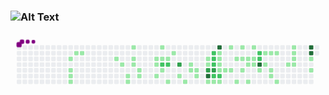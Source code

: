 ### ![Alt Text](https://c.tenor.com/wIa91mot0tAAAAAd/pixel-city-chill.gif)

<!--
**Giullianayamaguchi/giullianayamaguchi** is a ✨ _special_ ✨ repository because its `README.md` (this file) appears on your GitHub profile.

Here are some ideas to get you started:

- 🔭 I’m currently working on ...
- 🌱 I’m currently learning ...
- 👯 I’m looking to collaborate on ...
- 🤔 I’m looking for help with ...
- 💬 Ask me about ...
- 📫 How to reach me: ...
- 😄 Pronouns: ...
- ⚡ Fun fact: ...
-->

<svg viewBox="-16 -32 880 192" width="880" height="192" xmlns="http://www.w3.org/2000/svg"><style>@keyframes c0{4.74%{fill:var(--c1)}4.76%,to{fill:var(--ce)}}@keyframes c1{5.33%{fill:var(--c1)}5.35%,to{fill:var(--ce)}}@keyframes c2{5.63%{fill:var(--c1)}5.65%,to{fill:var(--ce)}}@keyframes c3{5.92%{fill:var(--c1)}5.94%,to{fill:var(--ce)}}@keyframes c4{3.55%{fill:var(--c1)}3.57%,to{fill:var(--ce)}}@keyframes c5{3.85%{fill:var(--c1)}3.87%,to{fill:var(--ce)}}@keyframes c6{48.06%{fill:var(--c1)}48.08%,to{fill:var(--ce)}}@keyframes c7{48.65%{fill:var(--c1)}48.67%,to{fill:var(--ce)}}@keyframes c8{9.19%{fill:var(--c1)}9.21%,to{fill:var(--ce)}}@keyframes c9{8.89%{fill:var(--c1)}8.91%,to{fill:var(--ce)}}@keyframes ca{11.56%{fill:var(--c1)}11.58%,to{fill:var(--ce)}}@keyframes cb{10.97%{fill:var(--c1)}10.99%,to{fill:var(--ce)}}@keyframes cc{10.67%{fill:var(--c1)}10.69%,to{fill:var(--ce)}}@keyframes cd{10.08%{fill:var(--c1)}10.1%,to{fill:var(--ce)}}@keyframes ce{9.78%{fill:var(--c1)}9.8%,to{fill:var(--ce)}}@keyframes cf{15.72%{fill:var(--c1)}15.74%,to{fill:var(--ce)}}@keyframes cg{16.01%{fill:var(--c1)}16.03%,to{fill:var(--ce)}}@keyframes ch{17.2%{fill:var(--c1)}17.22%,to{fill:var(--ce)}}@keyframes ci{13.05%{fill:var(--c1)}13.07%,to{fill:var(--ce)}}@keyframes cj{13.64%{fill:var(--c1)}13.66%,to{fill:var(--ce)}}@keyframes ck{71.5%{fill:var(--c2)}71.52%,to{fill:var(--ce)}}@keyframes cl{16.61%{fill:var(--c1)}16.63%,to{fill:var(--ce)}}@keyframes cm{13.94%{fill:var(--c1)}13.96%,to{fill:var(--ce)}}@keyframes cn{71.21%{fill:var(--c2)}71.23%,to{fill:var(--ce)}}@keyframes co{18.09%{fill:var(--c1)}18.11%,to{fill:var(--ce)}}@keyframes cp{14.53%{fill:var(--c1)}14.55%,to{fill:var(--ce)}}@keyframes cq{72.99%{fill:var(--c3)}73.01%,to{fill:var(--ce)}}@keyframes cr{19.57%{fill:var(--c1)}19.59%,to{fill:var(--ce)}}@keyframes cs{18.98%{fill:var(--c1)}19%,to{fill:var(--ce)}}@keyframes ct{43.91%{fill:var(--c1)}43.93%,to{fill:var(--ce)}}@keyframes cu{20.46%{fill:var(--c1)}20.48%,to{fill:var(--ce)}}@keyframes cv{20.76%{fill:var(--c1)}20.78%,to{fill:var(--ce)}}@keyframes cw{21.06%{fill:var(--c1)}21.08%,to{fill:var(--ce)}}@keyframes cx{42.72%{fill:var(--c1)}42.74%,to{fill:var(--ce)}}@keyframes cy{43.02%{fill:var(--c1)}43.04%,to{fill:var(--ce)}}@keyframes cz{74.77%{fill:var(--c3)}74.79%,to{fill:var(--ce)}}@keyframes c10{75.66%{fill:var(--c4)}75.68%,to{fill:var(--ce)}}@keyframes c11{21.95%{fill:var(--c1)}21.97%,to{fill:var(--ce)}}@keyframes c12{65.87%{fill:var(--c2)}65.89%,to{fill:var(--ce)}}@keyframes c13{66.16%{fill:var(--c2)}66.18%,to{fill:var(--ce)}}@keyframes c14{66.46%{fill:var(--c2)}66.48%,to{fill:var(--ce)}}@keyframes c15{75.06%{fill:var(--c3)}75.08%,to{fill:var(--ce)}}@keyframes c16{67.65%{fill:var(--c2)}67.67%,to{fill:var(--ce)}}@keyframes c17{22.25%{fill:var(--c1)}22.27%,to{fill:var(--ce)}}@keyframes c18{77.73%{fill:var(--c4)}77.75%,to{fill:var(--ce)}}@keyframes c19{39.46%{fill:var(--c1)}39.48%,to{fill:var(--ce)}}@keyframes c1a{39.16%{fill:var(--c1)}39.18%,to{fill:var(--ce)}}@keyframes c1b{38.86%{fill:var(--c1)}38.88%,to{fill:var(--ce)}}@keyframes c1c{38.57%{fill:var(--c1)}38.59%,to{fill:var(--ce)}}@keyframes c1d{67.35%{fill:var(--c2)}67.37%,to{fill:var(--ce)}}@keyframes c1e{22.54%{fill:var(--c1)}22.56%,to{fill:var(--ce)}}@keyframes c1f{38.27%{fill:var(--c1)}38.29%,to{fill:var(--ce)}}@keyframes c1g{40.35%{fill:var(--c1)}40.37%,to{fill:var(--ce)}}@keyframes c1h{37.97%{fill:var(--c1)}37.99%,to{fill:var(--ce)}}@keyframes c1i{26.4%{fill:var(--c1)}26.42%,to{fill:var(--ce)}}@keyframes c1j{23.43%{fill:var(--c1)}23.45%,to{fill:var(--ce)}}@keyframes c1k{27.29%{fill:var(--c1)}27.31%,to{fill:var(--ce)}}@keyframes c1l{26.1%{fill:var(--c1)}26.12%,to{fill:var(--ce)}}@keyframes c1m{37.38%{fill:var(--c1)}37.4%,to{fill:var(--ce)}}@keyframes c1n{25.81%{fill:var(--c1)}25.83%,to{fill:var(--ce)}}@keyframes c1o{24.92%{fill:var(--c1)}24.94%,to{fill:var(--ce)}}@keyframes c1p{24.03%{fill:var(--c1)}24.05%,to{fill:var(--ce)}}@keyframes c1q{27.88%{fill:var(--c1)}27.9%,to{fill:var(--ce)}}@keyframes c1r{25.51%{fill:var(--c1)}25.53%,to{fill:var(--ce)}}@keyframes c1s{25.21%{fill:var(--c1)}25.23%,to{fill:var(--ce)}}@keyframes c1t{63.49%{fill:var(--c2)}63.51%,to{fill:var(--ce)}}@keyframes c1u{63.19%{fill:var(--c2)}63.21%,to{fill:var(--ce)}}@keyframes c1v{80.7%{fill:var(--c4)}80.72%,to{fill:var(--ce)}}@keyframes c1w{36.49%{fill:var(--c1)}36.51%,to{fill:var(--ce)}}@keyframes c1x{28.77%{fill:var(--c1)}28.79%,to{fill:var(--ce)}}@keyframes c1y{33.52%{fill:var(--c1)}33.54%,to{fill:var(--ce)}}@keyframes c1z{29.07%{fill:var(--c1)}29.09%,to{fill:var(--ce)}}@keyframes c20{34.11%{fill:var(--c1)}34.13%,to{fill:var(--ce)}}@keyframes c21{34.41%{fill:var(--c1)}34.43%,to{fill:var(--ce)}}@keyframes c22{29.37%{fill:var(--c1)}29.39%,to{fill:var(--ce)}}@keyframes c23{35%{fill:var(--c1)}35.02%,to{fill:var(--ce)}}@keyframes c24{32.33%{fill:var(--c1)}32.35%,to{fill:var(--ce)}}@keyframes c25{30.55%{fill:var(--c1)}30.57%,to{fill:var(--ce)}}@keyframes c26{30.26%{fill:var(--c1)}30.28%,to{fill:var(--ce)}}@keyframes c27{31.74%{fill:var(--c1)}31.76%,to{fill:var(--ce)}}@keyframes c28{32.04%{fill:var(--c1)}32.06%,to{fill:var(--ce)}}@keyframes c29{84.26%{fill:var(--c4)}84.28%,to{fill:var(--ce)}}@keyframes c2a{83.97%{fill:var(--c4)}83.99%,to{fill:var(--ce)}}@keyframes c2b{60.52%{fill:var(--c1)}60.54%,to{fill:var(--ce)}}@keyframes c2c{59.93%{fill:var(--c1)}59.95%,to{fill:var(--ce)}}@keyframes u0{3.55%{transform:scale(0,1)}3.57%,3.85%{transform:scale(.01,1)}3.87%,4.74%{transform:scale(.03,1)}4.76%,5.33%{transform:scale(.04,1)}5.35%,5.63%{transform:scale(.06,1)}5.65%,5.92%{transform:scale(.07,1)}5.94%,8.89%{transform:scale(.09,1)}8.91%,9.19%{transform:scale(.1,1)}9.21%,9.78%{transform:scale(.12,1)}10.08%,9.8%{transform:scale(.13,1)}10.1%,10.67%{transform:scale(.15,1)}10.69%,10.97%{transform:scale(.16,1)}10.99%,11.56%{transform:scale(.18,1)}11.58%,13.05%{transform:scale(.19,1)}13.07%,13.64%{transform:scale(.21,1)}13.66%,13.94%{transform:scale(.22,1)}13.96%,14.53%{transform:scale(.24,1)}14.55%,15.72%{transform:scale(.25,1)}15.74%,16.01%{transform:scale(.26,1)}16.03%,16.61%{transform:scale(.28,1)}16.63%,17.2%{transform:scale(.29,1)}17.22%,18.09%{transform:scale(.31,1)}18.11%,18.98%{transform:scale(.32,1)}19%,19.57%{transform:scale(.34,1)}19.59%,20.46%{transform:scale(.35,1)}20.48%,20.76%{transform:scale(.37,1)}20.78%,21.06%{transform:scale(.38,1)}21.08%,21.95%{transform:scale(.4,1)}21.97%,22.25%{transform:scale(.41,1)}22.27%,22.54%{transform:scale(.43,1)}22.56%,23.43%{transform:scale(.44,1)}23.45%,24.03%{transform:scale(.46,1)}24.05%,24.92%{transform:scale(.47,1)}24.94%,25.21%{transform:scale(.49,1)}25.23%,25.51%{transform:scale(.5,1)}25.53%,25.81%{transform:scale(.51,1)}25.83%,26.1%{transform:scale(.53,1)}26.12%,26.4%{transform:scale(.54,1)}26.42%,27.29%{transform:scale(.56,1)}27.31%,27.88%{transform:scale(.57,1)}27.9%,28.77%{transform:scale(.59,1)}28.79%,29.07%{transform:scale(.6,1)}29.09%,29.37%{transform:scale(.62,1)}29.39%,30.26%{transform:scale(.63,1)}30.28%,30.55%{transform:scale(.65,1)}30.57%,31.74%{transform:scale(.66,1)}31.76%,32.04%{transform:scale(.68,1)}32.06%,32.33%{transform:scale(.69,1)}32.35%,33.52%{transform:scale(.71,1)}33.54%,34.11%{transform:scale(.72,1)}34.13%,34.41%{transform:scale(.74,1)}34.43%,35%{transform:scale(.75,1)}35.02%,36.49%{transform:scale(.76,1)}36.51%,37.38%{transform:scale(.78,1)}37.4%,37.97%{transform:scale(.79,1)}37.99%,38.27%{transform:scale(.81,1)}38.29%,38.57%{transform:scale(.82,1)}38.59%,38.86%{transform:scale(.84,1)}38.88%,39.16%{transform:scale(.85,1)}39.18%,39.46%{transform:scale(.87,1)}39.48%,40.35%{transform:scale(.88,1)}40.37%,42.72%{transform:scale(.9,1)}42.74%,43.02%{transform:scale(.91,1)}43.04%,43.91%{transform:scale(.93,1)}43.93%,48.06%{transform:scale(.94,1)}48.08%,48.65%{transform:scale(.96,1)}48.67%,59.93%{transform:scale(.97,1)}59.95%,60.52%{transform:scale(.99,1)}60.54%,to{transform:scale(1,1)}}@keyframes u1{63.19%{transform:scale(0,1)}63.21%,63.49%{transform:scale(.11,1)}63.51%,65.87%{transform:scale(.22,1)}65.89%,66.16%{transform:scale(.33,1)}66.18%,66.46%{transform:scale(.44,1)}66.48%,67.35%{transform:scale(.56,1)}67.37%,67.65%{transform:scale(.67,1)}67.67%,71.21%{transform:scale(.78,1)}71.23%,71.5%{transform:scale(.89,1)}71.52%,to{transform:scale(1,1)}}@keyframes u2{72.99%{transform:scale(0,1)}73.01%,74.77%{transform:scale(.33,1)}74.79%,75.06%{transform:scale(.67,1)}75.08%,to{transform:scale(1,1)}}@keyframes u3{75.66%{transform:scale(0,1)}75.68%,77.73%{transform:scale(.2,1)}77.75%,80.7%{transform:scale(.4,1)}80.72%,83.97%{transform:scale(.6,1)}83.99%,84.26%{transform:scale(.8,1)}84.28%,to{transform:scale(1,1)}}@keyframes s0{0%,99.7%{transform:translate(0,-16px)}.3%{transform:translate(0,0)}3.26%{transform:translate(160px,0)}3.56%{transform:translate(160px,16px)}3.86%{transform:translate(176px,16px)}4.15%{transform:translate(176px,32px)}4.75%{transform:translate(144px,32px)}5.93%{transform:translate(144px,96px)}8.9%{transform:translate(304px,96px)}9.2%{transform:translate(304px,80px)}9.79%{transform:translate(336px,80px)}10.39%{transform:translate(336px,48px)}10.68%{transform:translate(320px,48px)}11.57%{transform:translate(320px,0)}13.06%{transform:translate(400px,0)}13.65%,71.81%{transform:translate(400px,32px)}14.24%{transform:translate(432px,32px)}14.54%{transform:translate(432px,16px)}15.43%{transform:translate(384px,16px)}16.32%,50.74%{transform:translate(384px,64px)}16.62%{transform:translate(400px,64px)}16.91%{transform:translate(400px,80px)}17.21%{transform:translate(384px,80px)}17.51%{transform:translate(384px,96px)}18.99%{transform:translate(464px,96px)}19.29%{transform:translate(464px,80px)}19.58%{transform:translate(448px,80px)}19.88%{transform:translate(448px,64px)}20.77%{transform:translate(496px,64px)}21.07%{transform:translate(496px,80px)}21.36%{transform:translate(512px,80px)}21.66%,53.71%,68.55%{transform:translate(512px,96px)}24.04%{transform:translate(640px,96px)}24.93%{transform:translate(640px,48px)}25.22%{transform:translate(656px,48px)}25.52%{transform:translate(656px,32px)}26.41%{transform:translate(608px,32px)}26.71%{transform:translate(608px,16px)}27%{transform:translate(624px,16px)}27.3%{transform:translate(624px,0)}28.49%{transform:translate(688px,0)}28.78%{transform:translate(688px,16px)}30.27%,31.45%{transform:translate(768px,16px)}30.56%{transform:translate(768px,0)}30.86%{transform:translate(784px,0)}31.16%{transform:translate(784px,16px)}32.05%{transform:translate(768px,48px)}33.53%{transform:translate(688px,48px)}33.83%{transform:translate(688px,64px)}34.12%,35.91%{transform:translate(704px,64px)}34.42%{transform:translate(704px,80px)}34.72%{transform:translate(720px,80px)}35.01%{transform:translate(720px,96px)}35.31%{transform:translate(704px,96px)}38.58%,76.56%{transform:translate(560px,64px)}39.47%{transform:translate(560px,16px)}40.06%{transform:translate(592px,16px)}40.65%{transform:translate(592px,-16px)}41.84%{transform:translate(528px,-16px)}43.03%,74.48%{transform:translate(528px,48px)}43.92%{transform:translate(480px,48px)}44.21%{transform:translate(480px,32px)}48.07%{transform:translate(272px,32px)}48.37%{transform:translate(272px,48px)}50.45%{transform:translate(384px,48px)}53.12%,69.14%{transform:translate(512px,64px)}59.35%{transform:translate(816px,96px)}60.53%{transform:translate(816px,32px)}63.2%{transform:translate(672px,32px)}63.5%{transform:translate(672px,16px)}65.88%{transform:translate(544px,16px)}66.47%{transform:translate(544px,48px)}66.77%{transform:translate(560px,48px)}67.36%{transform:translate(560px,80px)}67.66%,75.37%{transform:translate(544px,80px)}67.95%{transform:translate(544px,96px)}70.62%{transform:translate(432px,64px)}70.92%{transform:translate(432px,48px)}71.51%{transform:translate(400px,48px)}72.7%{transform:translate(448px,32px)}73%{transform:translate(448px,48px)}74.78%,75.96%{transform:translate(528px,64px)}75.07%{transform:translate(544px,64px)}75.67%{transform:translate(528px,80px)}77.74%{transform:translate(560px,0)}79.82%{transform:translate(672px,0)}80.71%{transform:translate(672px,48px)}83.38%{transform:translate(816px,48px)}84.27%{transform:translate(816px,0)}97.92%{transform:translate(80px,0)}98.22%{transform:translate(80px,-16px)}}@keyframes s1{0%,99.7%{transform:translate(16px,-16px)}.3%{transform:translate(0,-16px)}.59%{transform:translate(0,0)}3.56%{transform:translate(160px,0)}3.86%{transform:translate(160px,16px)}4.15%{transform:translate(176px,16px)}4.45%{transform:translate(176px,32px)}5.04%{transform:translate(144px,32px)}6.23%{transform:translate(144px,96px)}9.2%{transform:translate(304px,96px)}9.5%{transform:translate(304px,80px)}10.09%{transform:translate(336px,80px)}10.68%{transform:translate(336px,48px)}10.98%{transform:translate(320px,48px)}11.87%{transform:translate(320px,0)}13.35%{transform:translate(400px,0)}13.95%,72.11%{transform:translate(400px,32px)}14.54%{transform:translate(432px,32px)}14.84%{transform:translate(432px,16px)}15.73%{transform:translate(384px,16px)}16.62%,51.04%{transform:translate(384px,64px)}16.91%{transform:translate(400px,64px)}17.21%{transform:translate(400px,80px)}17.51%{transform:translate(384px,80px)}17.8%{transform:translate(384px,96px)}19.29%{transform:translate(464px,96px)}19.58%{transform:translate(464px,80px)}19.88%{transform:translate(448px,80px)}20.18%{transform:translate(448px,64px)}21.07%{transform:translate(496px,64px)}21.36%{transform:translate(496px,80px)}21.66%{transform:translate(512px,80px)}21.96%,54.01%,68.84%{transform:translate(512px,96px)}24.33%{transform:translate(640px,96px)}25.22%{transform:translate(640px,48px)}25.52%{transform:translate(656px,48px)}25.82%{transform:translate(656px,32px)}26.71%{transform:translate(608px,32px)}27%{transform:translate(608px,16px)}27.3%{transform:translate(624px,16px)}27.6%{transform:translate(624px,0)}28.78%{transform:translate(688px,0)}29.08%{transform:translate(688px,16px)}30.56%,31.75%{transform:translate(768px,16px)}30.86%{transform:translate(768px,0)}31.16%{transform:translate(784px,0)}31.45%{transform:translate(784px,16px)}32.34%{transform:translate(768px,48px)}33.83%{transform:translate(688px,48px)}34.12%{transform:translate(688px,64px)}34.42%,36.2%{transform:translate(704px,64px)}34.72%{transform:translate(704px,80px)}35.01%{transform:translate(720px,80px)}35.31%{transform:translate(720px,96px)}35.61%{transform:translate(704px,96px)}38.87%,76.85%{transform:translate(560px,64px)}39.76%{transform:translate(560px,16px)}40.36%{transform:translate(592px,16px)}40.95%{transform:translate(592px,-16px)}42.14%{transform:translate(528px,-16px)}43.32%,74.78%{transform:translate(528px,48px)}44.21%{transform:translate(480px,48px)}44.51%{transform:translate(480px,32px)}48.37%{transform:translate(272px,32px)}48.66%{transform:translate(272px,48px)}50.74%{transform:translate(384px,48px)}53.41%,69.44%{transform:translate(512px,64px)}59.64%{transform:translate(816px,96px)}60.83%{transform:translate(816px,32px)}63.5%{transform:translate(672px,32px)}63.8%{transform:translate(672px,16px)}66.17%{transform:translate(544px,16px)}66.77%{transform:translate(544px,48px)}67.06%{transform:translate(560px,48px)}67.66%{transform:translate(560px,80px)}67.95%,75.67%{transform:translate(544px,80px)}68.25%{transform:translate(544px,96px)}70.92%{transform:translate(432px,64px)}71.22%{transform:translate(432px,48px)}71.81%{transform:translate(400px,48px)}73%{transform:translate(448px,32px)}73.29%{transform:translate(448px,48px)}75.07%,76.26%{transform:translate(528px,64px)}75.37%{transform:translate(544px,64px)}75.96%{transform:translate(528px,80px)}78.04%{transform:translate(560px,0)}80.12%{transform:translate(672px,0)}81.01%{transform:translate(672px,48px)}83.68%{transform:translate(816px,48px)}84.57%{transform:translate(816px,0)}98.22%{transform:translate(80px,0)}98.52%{transform:translate(80px,-16px)}}@keyframes s2{0%,99.7%{transform:translate(32px,-16px)}.59%{transform:translate(0,-16px)}.89%{transform:translate(0,0)}3.86%{transform:translate(160px,0)}4.15%{transform:translate(160px,16px)}4.45%{transform:translate(176px,16px)}4.75%{transform:translate(176px,32px)}5.34%{transform:translate(144px,32px)}6.53%{transform:translate(144px,96px)}9.5%{transform:translate(304px,96px)}9.79%{transform:translate(304px,80px)}10.39%{transform:translate(336px,80px)}10.98%{transform:translate(336px,48px)}11.28%{transform:translate(320px,48px)}12.17%{transform:translate(320px,0)}13.65%{transform:translate(400px,0)}14.24%,72.4%{transform:translate(400px,32px)}14.84%{transform:translate(432px,32px)}15.13%{transform:translate(432px,16px)}16.02%{transform:translate(384px,16px)}16.91%,51.34%{transform:translate(384px,64px)}17.21%{transform:translate(400px,64px)}17.51%{transform:translate(400px,80px)}17.8%{transform:translate(384px,80px)}18.1%{transform:translate(384px,96px)}19.58%{transform:translate(464px,96px)}19.88%{transform:translate(464px,80px)}20.18%{transform:translate(448px,80px)}20.47%{transform:translate(448px,64px)}21.36%{transform:translate(496px,64px)}21.66%{transform:translate(496px,80px)}21.96%{transform:translate(512px,80px)}22.26%,54.3%,69.14%{transform:translate(512px,96px)}24.63%{transform:translate(640px,96px)}25.52%{transform:translate(640px,48px)}25.82%{transform:translate(656px,48px)}26.11%{transform:translate(656px,32px)}27%{transform:translate(608px,32px)}27.3%{transform:translate(608px,16px)}27.6%{transform:translate(624px,16px)}27.89%{transform:translate(624px,0)}29.08%{transform:translate(688px,0)}29.38%{transform:translate(688px,16px)}30.86%,32.05%{transform:translate(768px,16px)}31.16%{transform:translate(768px,0)}31.45%{transform:translate(784px,0)}31.75%{transform:translate(784px,16px)}32.64%{transform:translate(768px,48px)}34.12%{transform:translate(688px,48px)}34.42%{transform:translate(688px,64px)}34.72%,36.5%{transform:translate(704px,64px)}35.01%{transform:translate(704px,80px)}35.31%{transform:translate(720px,80px)}35.61%{transform:translate(720px,96px)}35.91%{transform:translate(704px,96px)}39.17%,77.15%{transform:translate(560px,64px)}40.06%{transform:translate(560px,16px)}40.65%{transform:translate(592px,16px)}41.25%{transform:translate(592px,-16px)}42.43%{transform:translate(528px,-16px)}43.62%,75.07%{transform:translate(528px,48px)}44.51%{transform:translate(480px,48px)}44.81%{transform:translate(480px,32px)}48.66%{transform:translate(272px,32px)}48.96%{transform:translate(272px,48px)}51.04%{transform:translate(384px,48px)}53.71%,69.73%{transform:translate(512px,64px)}59.94%{transform:translate(816px,96px)}61.13%{transform:translate(816px,32px)}63.8%{transform:translate(672px,32px)}64.09%{transform:translate(672px,16px)}66.47%{transform:translate(544px,16px)}67.06%{transform:translate(544px,48px)}67.36%{transform:translate(560px,48px)}67.95%{transform:translate(560px,80px)}68.25%,75.96%{transform:translate(544px,80px)}68.55%{transform:translate(544px,96px)}71.22%{transform:translate(432px,64px)}71.51%{transform:translate(432px,48px)}72.11%{transform:translate(400px,48px)}73.29%{transform:translate(448px,32px)}73.59%{transform:translate(448px,48px)}75.37%,76.56%{transform:translate(528px,64px)}75.67%{transform:translate(544px,64px)}76.26%{transform:translate(528px,80px)}78.34%{transform:translate(560px,0)}80.42%{transform:translate(672px,0)}81.31%{transform:translate(672px,48px)}83.98%{transform:translate(816px,48px)}84.87%{transform:translate(816px,0)}98.52%{transform:translate(80px,0)}98.81%{transform:translate(80px,-16px)}}@keyframes s3{0%,99.7%{transform:translate(48px,-16px)}.89%{transform:translate(0,-16px)}1.19%{transform:translate(0,0)}4.15%{transform:translate(160px,0)}4.45%{transform:translate(160px,16px)}4.75%{transform:translate(176px,16px)}5.04%{transform:translate(176px,32px)}5.64%{transform:translate(144px,32px)}6.82%{transform:translate(144px,96px)}9.79%{transform:translate(304px,96px)}10.09%{transform:translate(304px,80px)}10.68%{transform:translate(336px,80px)}11.28%{transform:translate(336px,48px)}11.57%{transform:translate(320px,48px)}12.46%{transform:translate(320px,0)}13.95%{transform:translate(400px,0)}14.54%,72.7%{transform:translate(400px,32px)}15.13%{transform:translate(432px,32px)}15.43%{transform:translate(432px,16px)}16.32%{transform:translate(384px,16px)}17.21%,51.63%{transform:translate(384px,64px)}17.51%{transform:translate(400px,64px)}17.8%{transform:translate(400px,80px)}18.1%{transform:translate(384px,80px)}18.4%{transform:translate(384px,96px)}19.88%{transform:translate(464px,96px)}20.18%{transform:translate(464px,80px)}20.47%{transform:translate(448px,80px)}20.77%{transform:translate(448px,64px)}21.66%{transform:translate(496px,64px)}21.96%{transform:translate(496px,80px)}22.26%{transform:translate(512px,80px)}22.55%,54.6%,69.44%{transform:translate(512px,96px)}24.93%{transform:translate(640px,96px)}25.82%{transform:translate(640px,48px)}26.11%{transform:translate(656px,48px)}26.41%{transform:translate(656px,32px)}27.3%{transform:translate(608px,32px)}27.6%{transform:translate(608px,16px)}27.89%{transform:translate(624px,16px)}28.19%{transform:translate(624px,0)}29.38%{transform:translate(688px,0)}29.67%{transform:translate(688px,16px)}31.16%,32.34%{transform:translate(768px,16px)}31.45%{transform:translate(768px,0)}31.75%{transform:translate(784px,0)}32.05%{transform:translate(784px,16px)}32.94%{transform:translate(768px,48px)}34.42%{transform:translate(688px,48px)}34.72%{transform:translate(688px,64px)}35.01%,36.8%{transform:translate(704px,64px)}35.31%{transform:translate(704px,80px)}35.61%{transform:translate(720px,80px)}35.91%{transform:translate(720px,96px)}36.2%{transform:translate(704px,96px)}39.47%,77.45%{transform:translate(560px,64px)}40.36%{transform:translate(560px,16px)}40.95%{transform:translate(592px,16px)}41.54%{transform:translate(592px,-16px)}42.73%{transform:translate(528px,-16px)}43.92%,75.37%{transform:translate(528px,48px)}44.81%{transform:translate(480px,48px)}45.1%{transform:translate(480px,32px)}48.96%{transform:translate(272px,32px)}49.26%{transform:translate(272px,48px)}51.34%{transform:translate(384px,48px)}54.01%,70.03%{transform:translate(512px,64px)}60.24%{transform:translate(816px,96px)}61.42%{transform:translate(816px,32px)}64.09%{transform:translate(672px,32px)}64.39%{transform:translate(672px,16px)}66.77%{transform:translate(544px,16px)}67.36%{transform:translate(544px,48px)}67.66%{transform:translate(560px,48px)}68.25%{transform:translate(560px,80px)}68.55%,76.26%{transform:translate(544px,80px)}68.84%{transform:translate(544px,96px)}71.51%{transform:translate(432px,64px)}71.81%{transform:translate(432px,48px)}72.4%{transform:translate(400px,48px)}73.59%{transform:translate(448px,32px)}73.89%{transform:translate(448px,48px)}75.67%,76.85%{transform:translate(528px,64px)}75.96%{transform:translate(544px,64px)}76.56%{transform:translate(528px,80px)}78.64%{transform:translate(560px,0)}80.71%{transform:translate(672px,0)}81.6%{transform:translate(672px,48px)}84.27%{transform:translate(816px,48px)}85.16%{transform:translate(816px,0)}98.81%{transform:translate(80px,0)}99.11%{transform:translate(80px,-16px)}}:root{--cb:#1b1f230a;--cs:purple;--ce:#ebedf0;--c0:#ebedf0;--c1:#9be9a8;--c2:#40c463;--c3:#30a14e;--c4:#216e39}@media (prefers-color-scheme:dark){:root{--cb:#1b1f230a;--cs:purple;--ce:#161b22;--c1:#01311f;--c2:#034525;--c3:#0f6d31;--c4:#00c647}}.c{shape-rendering:geometricPrecision;rx:2;ry:2;fill:var(--ce);stroke-width:1px;stroke:var(--cb);animation:none 33700ms linear infinite}.c.c0,.c.c1{fill:var(--c1);animation-name:c0}.c.c1{animation-name:c1}.c.c2,.c.c3,.c.c4{fill:var(--c1);animation-name:c2}.c.c3,.c.c4{animation-name:c3}.c.c4{animation-name:c4}.c.c5,.c.c6,.c.c7{fill:var(--c1);animation-name:c5}.c.c6,.c.c7{animation-name:c6}.c.c7{animation-name:c7}.c.c8,.c.c9,.c.ca{fill:var(--c1);animation-name:c8}.c.c9,.c.ca{animation-name:c9}.c.ca{animation-name:ca}.c.cb,.c.cc,.c.cd{fill:var(--c1);animation-name:cb}.c.cc,.c.cd{animation-name:cc}.c.cd{animation-name:cd}.c.ce,.c.cf,.c.cg{fill:var(--c1);animation-name:ce}.c.cf,.c.cg{animation-name:cf}.c.cg{animation-name:cg}.c.ch,.c.ci,.c.cj{fill:var(--c1);animation-name:ch}.c.ci,.c.cj{animation-name:ci}.c.cj{animation-name:cj}.c.ck{fill:var(--c2);animation-name:ck}.c.cl,.c.cm{fill:var(--c1);animation-name:cl}.c.cm{animation-name:cm}.c.cn{fill:var(--c2);animation-name:cn}.c.co,.c.cp{fill:var(--c1);animation-name:co}.c.cp{animation-name:cp}.c.cq{fill:var(--c3);animation-name:cq}.c.cr,.c.cs{fill:var(--c1);animation-name:cr}.c.cs{animation-name:cs}.c.ct,.c.cu,.c.cv{fill:var(--c1);animation-name:ct}.c.cu,.c.cv{animation-name:cu}.c.cv{animation-name:cv}.c.cw,.c.cx,.c.cy{fill:var(--c1);animation-name:cw}.c.cx,.c.cy{animation-name:cx}.c.cy{animation-name:cy}.c.cz{fill:var(--c3);animation-name:cz}.c.c10{fill:var(--c4);animation-name:c10}.c.c11{fill:var(--c1);animation-name:c11}.c.c12,.c.c13,.c.c14{fill:var(--c2);animation-name:c12}.c.c13,.c.c14{animation-name:c13}.c.c14{animation-name:c14}.c.c15{fill:var(--c3);animation-name:c15}.c.c16{fill:var(--c2);animation-name:c16}.c.c17{fill:var(--c1);animation-name:c17}.c.c18{fill:var(--c4);animation-name:c18}.c.c19{fill:var(--c1);animation-name:c19}.c.c1a,.c.c1b,.c.c1c{fill:var(--c1);animation-name:c1a}.c.c1b,.c.c1c{animation-name:c1b}.c.c1c{animation-name:c1c}.c.c1d{fill:var(--c2);animation-name:c1d}.c.c1e,.c.c1f,.c.c1g{fill:var(--c1);animation-name:c1e}.c.c1f,.c.c1g{animation-name:c1f}.c.c1g{animation-name:c1g}.c.c1h,.c.c1i,.c.c1j{fill:var(--c1);animation-name:c1h}.c.c1i,.c.c1j{animation-name:c1i}.c.c1j{animation-name:c1j}.c.c1k,.c.c1l,.c.c1m{fill:var(--c1);animation-name:c1k}.c.c1l,.c.c1m{animation-name:c1l}.c.c1m{animation-name:c1m}.c.c1n,.c.c1o,.c.c1p{fill:var(--c1);animation-name:c1n}.c.c1o,.c.c1p{animation-name:c1o}.c.c1p{animation-name:c1p}.c.c1q,.c.c1r,.c.c1s{fill:var(--c1);animation-name:c1q}.c.c1r,.c.c1s{animation-name:c1r}.c.c1s{animation-name:c1s}.c.c1t,.c.c1u{fill:var(--c2);animation-name:c1t}.c.c1u{animation-name:c1u}.c.c1v{fill:var(--c4);animation-name:c1v}.c.c1w{fill:var(--c1);animation-name:c1w}.c.c1x,.c.c1y,.c.c1z{fill:var(--c1);animation-name:c1x}.c.c1y,.c.c1z{animation-name:c1y}.c.c1z{animation-name:c1z}.c.c20,.c.c21,.c.c22{fill:var(--c1);animation-name:c20}.c.c21,.c.c22{animation-name:c21}.c.c22{animation-name:c22}.c.c23,.c.c24,.c.c25{fill:var(--c1);animation-name:c23}.c.c24,.c.c25{animation-name:c24}.c.c25{animation-name:c25}.c.c26,.c.c27,.c.c28{fill:var(--c1);animation-name:c26}.c.c27,.c.c28{animation-name:c27}.c.c28{animation-name:c28}.c.c29,.c.c2a{fill:var(--c4);animation-name:c29}.c.c2a{animation-name:c2a}.c.c2b,.c.c2c{fill:var(--c1);animation-name:c2b}.c.c2c{animation-name:c2c}.s,.u{animation:none linear 33700ms infinite}.u,.u.u0{transform-origin:0 0}.u{transform:scale(0,1)}.u.u0{fill:var(--c1);animation-name:u0}.u.u1{fill:var(--c2);animation-name:u1;transform-origin:678.4px 0}.u.u2{fill:var(--c3);animation-name:u2;transform-origin:768.2px 0}.u.u3{fill:var(--c4);animation-name:u3;transform-origin:798.1px 0}.s{shape-rendering:geometricPrecision;fill:var(--cs)}.s.s0{transform:translate(0,-16px);animation-name:s0}.s.s1{transform:translate(16px,-16px);animation-name:s1}.s.s2{transform:translate(32px,-16px);animation-name:s2}.s.s3{transform:translate(48px,-16px);animation-name:s3}</style><rect class="c" x="2" y="2" width="12" height="12"/><rect class="c" x="2" y="18" width="12" height="12"/><rect class="c" x="2" y="34" width="12" height="12"/><rect class="c" x="2" y="50" width="12" height="12"/><rect class="c" x="2" y="66" width="12" height="12"/><rect class="c" x="2" y="82" width="12" height="12"/><rect class="c" x="2" y="98" width="12" height="12"/><rect class="c" x="18" y="2" width="12" height="12"/><rect class="c" x="18" y="18" width="12" height="12"/><rect class="c" x="18" y="34" width="12" height="12"/><rect class="c" x="18" y="50" width="12" height="12"/><rect class="c" x="18" y="66" width="12" height="12"/><rect class="c" x="18" y="82" width="12" height="12"/><rect class="c" x="18" y="98" width="12" height="12"/><rect class="c" x="34" y="2" width="12" height="12"/><rect class="c" x="34" y="18" width="12" height="12"/><rect class="c" x="34" y="34" width="12" height="12"/><rect class="c" x="34" y="50" width="12" height="12"/><rect class="c" x="34" y="66" width="12" height="12"/><rect class="c" x="34" y="82" width="12" height="12"/><rect class="c" x="34" y="98" width="12" height="12"/><rect class="c" x="50" y="2" width="12" height="12"/><rect class="c" x="50" y="18" width="12" height="12"/><rect class="c" x="50" y="34" width="12" height="12"/><rect class="c" x="50" y="50" width="12" height="12"/><rect class="c" x="50" y="66" width="12" height="12"/><rect class="c" x="50" y="82" width="12" height="12"/><rect class="c" x="50" y="98" width="12" height="12"/><rect class="c" x="66" y="2" width="12" height="12"/><rect class="c" x="66" y="18" width="12" height="12"/><rect class="c" x="66" y="34" width="12" height="12"/><rect class="c" x="66" y="50" width="12" height="12"/><rect class="c" x="66" y="66" width="12" height="12"/><rect class="c" x="66" y="82" width="12" height="12"/><rect class="c" x="66" y="98" width="12" height="12"/><rect class="c" x="82" y="2" width="12" height="12"/><rect class="c" x="82" y="18" width="12" height="12"/><rect class="c" x="82" y="34" width="12" height="12"/><rect class="c" x="82" y="50" width="12" height="12"/><rect class="c" x="82" y="66" width="12" height="12"/><rect class="c" x="82" y="82" width="12" height="12"/><rect class="c" x="82" y="98" width="12" height="12"/><rect class="c" x="98" y="2" width="12" height="12"/><rect class="c" x="98" y="18" width="12" height="12"/><rect class="c" x="98" y="34" width="12" height="12"/><rect class="c" x="98" y="50" width="12" height="12"/><rect class="c" x="98" y="66" width="12" height="12"/><rect class="c" x="98" y="82" width="12" height="12"/><rect class="c" x="98" y="98" width="12" height="12"/><rect class="c" x="114" y="2" width="12" height="12"/><rect class="c" x="114" y="18" width="12" height="12"/><rect class="c" x="114" y="34" width="12" height="12"/><rect class="c" x="114" y="50" width="12" height="12"/><rect class="c" x="114" y="66" width="12" height="12"/><rect class="c" x="114" y="82" width="12" height="12"/><rect class="c" x="114" y="98" width="12" height="12"/><rect class="c" x="130" y="2" width="12" height="12"/><rect class="c" x="130" y="18" width="12" height="12"/><rect class="c" x="130" y="34" width="12" height="12"/><rect class="c" x="130" y="50" width="12" height="12"/><rect class="c" x="130" y="66" width="12" height="12"/><rect class="c" x="130" y="82" width="12" height="12"/><rect class="c" x="130" y="98" width="12" height="12"/><rect class="c" x="146" y="2" width="12" height="12"/><rect class="c" x="146" y="18" width="12" height="12"/><rect class="c c0" x="146" y="34" width="12" height="12"/><rect class="c" x="146" y="50" width="12" height="12"/><rect class="c c1" x="146" y="66" width="12" height="12"/><rect class="c c2" x="146" y="82" width="12" height="12"/><rect class="c c3" x="146" y="98" width="12" height="12"/><rect class="c" x="162" y="2" width="12" height="12"/><rect class="c c4" x="162" y="18" width="12" height="12"/><rect class="c" x="162" y="34" width="12" height="12"/><rect class="c" x="162" y="50" width="12" height="12"/><rect class="c" x="162" y="66" width="12" height="12"/><rect class="c" x="162" y="82" width="12" height="12"/><rect class="c" x="162" y="98" width="12" height="12"/><rect class="c" x="178" y="2" width="12" height="12"/><rect class="c c5" x="178" y="18" width="12" height="12"/><rect class="c" x="178" y="34" width="12" height="12"/><rect class="c" x="178" y="50" width="12" height="12"/><rect class="c" x="178" y="66" width="12" height="12"/><rect class="c" x="178" y="82" width="12" height="12"/><rect class="c" x="178" y="98" width="12" height="12"/><rect class="c" x="194" y="2" width="12" height="12"/><rect class="c" x="194" y="18" width="12" height="12"/><rect class="c" x="194" y="34" width="12" height="12"/><rect class="c" x="194" y="50" width="12" height="12"/><rect class="c" x="194" y="66" width="12" height="12"/><rect class="c" x="194" y="82" width="12" height="12"/><rect class="c" x="194" y="98" width="12" height="12"/><rect class="c" x="210" y="2" width="12" height="12"/><rect class="c" x="210" y="18" width="12" height="12"/><rect class="c" x="210" y="34" width="12" height="12"/><rect class="c" x="210" y="50" width="12" height="12"/><rect class="c" x="210" y="66" width="12" height="12"/><rect class="c" x="210" y="82" width="12" height="12"/><rect class="c" x="210" y="98" width="12" height="12"/><rect class="c" x="226" y="2" width="12" height="12"/><rect class="c" x="226" y="18" width="12" height="12"/><rect class="c" x="226" y="34" width="12" height="12"/><rect class="c" x="226" y="50" width="12" height="12"/><rect class="c" x="226" y="66" width="12" height="12"/><rect class="c" x="226" y="82" width="12" height="12"/><rect class="c" x="226" y="98" width="12" height="12"/><rect class="c" x="242" y="2" width="12" height="12"/><rect class="c" x="242" y="18" width="12" height="12"/><rect class="c" x="242" y="34" width="12" height="12"/><rect class="c" x="242" y="50" width="12" height="12"/><rect class="c" x="242" y="66" width="12" height="12"/><rect class="c" x="242" y="82" width="12" height="12"/><rect class="c" x="242" y="98" width="12" height="12"/><rect class="c" x="258" y="2" width="12" height="12"/><rect class="c" x="258" y="18" width="12" height="12"/><rect class="c" x="258" y="34" width="12" height="12"/><rect class="c" x="258" y="50" width="12" height="12"/><rect class="c" x="258" y="66" width="12" height="12"/><rect class="c" x="258" y="82" width="12" height="12"/><rect class="c" x="258" y="98" width="12" height="12"/><rect class="c" x="274" y="2" width="12" height="12"/><rect class="c" x="274" y="18" width="12" height="12"/><rect class="c c6" x="274" y="34" width="12" height="12"/><rect class="c" x="274" y="50" width="12" height="12"/><rect class="c" x="274" y="66" width="12" height="12"/><rect class="c" x="274" y="82" width="12" height="12"/><rect class="c" x="274" y="98" width="12" height="12"/><rect class="c" x="290" y="2" width="12" height="12"/><rect class="c" x="290" y="18" width="12" height="12"/><rect class="c" x="290" y="34" width="12" height="12"/><rect class="c c7" x="290" y="50" width="12" height="12"/><rect class="c" x="290" y="66" width="12" height="12"/><rect class="c" x="290" y="82" width="12" height="12"/><rect class="c" x="290" y="98" width="12" height="12"/><rect class="c" x="306" y="2" width="12" height="12"/><rect class="c" x="306" y="18" width="12" height="12"/><rect class="c" x="306" y="34" width="12" height="12"/><rect class="c" x="306" y="50" width="12" height="12"/><rect class="c" x="306" y="66" width="12" height="12"/><rect class="c c8" x="306" y="82" width="12" height="12"/><rect class="c c9" x="306" y="98" width="12" height="12"/><rect class="c ca" x="322" y="2" width="12" height="12"/><rect class="c" x="322" y="18" width="12" height="12"/><rect class="c cb" x="322" y="34" width="12" height="12"/><rect class="c cc" x="322" y="50" width="12" height="12"/><rect class="c" x="322" y="66" width="12" height="12"/><rect class="c" x="322" y="82" width="12" height="12"/><rect class="c" x="322" y="98" width="12" height="12"/><rect class="c" x="338" y="2" width="12" height="12"/><rect class="c" x="338" y="18" width="12" height="12"/><rect class="c" x="338" y="34" width="12" height="12"/><rect class="c" x="338" y="50" width="12" height="12"/><rect class="c cd" x="338" y="66" width="12" height="12"/><rect class="c ce" x="338" y="82" width="12" height="12"/><rect class="c" x="338" y="98" width="12" height="12"/><rect class="c" x="354" y="2" width="12" height="12"/><rect class="c" x="354" y="18" width="12" height="12"/><rect class="c" x="354" y="34" width="12" height="12"/><rect class="c" x="354" y="50" width="12" height="12"/><rect class="c" x="354" y="66" width="12" height="12"/><rect class="c" x="354" y="82" width="12" height="12"/><rect class="c" x="354" y="98" width="12" height="12"/><rect class="c" x="370" y="2" width="12" height="12"/><rect class="c" x="370" y="18" width="12" height="12"/><rect class="c" x="370" y="34" width="12" height="12"/><rect class="c" x="370" y="50" width="12" height="12"/><rect class="c" x="370" y="66" width="12" height="12"/><rect class="c" x="370" y="82" width="12" height="12"/><rect class="c" x="370" y="98" width="12" height="12"/><rect class="c" x="386" y="2" width="12" height="12"/><rect class="c" x="386" y="18" width="12" height="12"/><rect class="c cf" x="386" y="34" width="12" height="12"/><rect class="c cg" x="386" y="50" width="12" height="12"/><rect class="c" x="386" y="66" width="12" height="12"/><rect class="c ch" x="386" y="82" width="12" height="12"/><rect class="c" x="386" y="98" width="12" height="12"/><rect class="c ci" x="402" y="2" width="12" height="12"/><rect class="c" x="402" y="18" width="12" height="12"/><rect class="c cj" x="402" y="34" width="12" height="12"/><rect class="c ck" x="402" y="50" width="12" height="12"/><rect class="c cl" x="402" y="66" width="12" height="12"/><rect class="c" x="402" y="82" width="12" height="12"/><rect class="c" x="402" y="98" width="12" height="12"/><rect class="c" x="418" y="2" width="12" height="12"/><rect class="c" x="418" y="18" width="12" height="12"/><rect class="c cm" x="418" y="34" width="12" height="12"/><rect class="c cn" x="418" y="50" width="12" height="12"/><rect class="c" x="418" y="66" width="12" height="12"/><rect class="c" x="418" y="82" width="12" height="12"/><rect class="c co" x="418" y="98" width="12" height="12"/><rect class="c" x="434" y="2" width="12" height="12"/><rect class="c cp" x="434" y="18" width="12" height="12"/><rect class="c" x="434" y="34" width="12" height="12"/><rect class="c" x="434" y="50" width="12" height="12"/><rect class="c" x="434" y="66" width="12" height="12"/><rect class="c" x="434" y="82" width="12" height="12"/><rect class="c" x="434" y="98" width="12" height="12"/><rect class="c" x="450" y="2" width="12" height="12"/><rect class="c" x="450" y="18" width="12" height="12"/><rect class="c" x="450" y="34" width="12" height="12"/><rect class="c cq" x="450" y="50" width="12" height="12"/><rect class="c" x="450" y="66" width="12" height="12"/><rect class="c cr" x="450" y="82" width="12" height="12"/><rect class="c" x="450" y="98" width="12" height="12"/><rect class="c" x="466" y="2" width="12" height="12"/><rect class="c" x="466" y="18" width="12" height="12"/><rect class="c" x="466" y="34" width="12" height="12"/><rect class="c" x="466" y="50" width="12" height="12"/><rect class="c" x="466" y="66" width="12" height="12"/><rect class="c" x="466" y="82" width="12" height="12"/><rect class="c cs" x="466" y="98" width="12" height="12"/><rect class="c" x="482" y="2" width="12" height="12"/><rect class="c" x="482" y="18" width="12" height="12"/><rect class="c" x="482" y="34" width="12" height="12"/><rect class="c ct" x="482" y="50" width="12" height="12"/><rect class="c cu" x="482" y="66" width="12" height="12"/><rect class="c" x="482" y="82" width="12" height="12"/><rect class="c" x="482" y="98" width="12" height="12"/><rect class="c" x="498" y="2" width="12" height="12"/><rect class="c" x="498" y="18" width="12" height="12"/><rect class="c" x="498" y="34" width="12" height="12"/><rect class="c" x="498" y="50" width="12" height="12"/><rect class="c cv" x="498" y="66" width="12" height="12"/><rect class="c cw" x="498" y="82" width="12" height="12"/><rect class="c" x="498" y="98" width="12" height="12"/><rect class="c" x="514" y="2" width="12" height="12"/><rect class="c" x="514" y="18" width="12" height="12"/><rect class="c" x="514" y="34" width="12" height="12"/><rect class="c" x="514" y="50" width="12" height="12"/><rect class="c" x="514" y="66" width="12" height="12"/><rect class="c" x="514" y="82" width="12" height="12"/><rect class="c" x="514" y="98" width="12" height="12"/><rect class="c" x="530" y="2" width="12" height="12"/><rect class="c" x="530" y="18" width="12" height="12"/><rect class="c cx" x="530" y="34" width="12" height="12"/><rect class="c cy" x="530" y="50" width="12" height="12"/><rect class="c cz" x="530" y="66" width="12" height="12"/><rect class="c c10" x="530" y="82" width="12" height="12"/><rect class="c c11" x="530" y="98" width="12" height="12"/><rect class="c" x="546" y="2" width="12" height="12"/><rect class="c c12" x="546" y="18" width="12" height="12"/><rect class="c c13" x="546" y="34" width="12" height="12"/><rect class="c c14" x="546" y="50" width="12" height="12"/><rect class="c c15" x="546" y="66" width="12" height="12"/><rect class="c c16" x="546" y="82" width="12" height="12"/><rect class="c c17" x="546" y="98" width="12" height="12"/><rect class="c c18" x="562" y="2" width="12" height="12"/><rect class="c c19" x="562" y="18" width="12" height="12"/><rect class="c c1a" x="562" y="34" width="12" height="12"/><rect class="c c1b" x="562" y="50" width="12" height="12"/><rect class="c c1c" x="562" y="66" width="12" height="12"/><rect class="c c1d" x="562" y="82" width="12" height="12"/><rect class="c c1e" x="562" y="98" width="12" height="12"/><rect class="c" x="578" y="2" width="12" height="12"/><rect class="c" x="578" y="18" width="12" height="12"/><rect class="c" x="578" y="34" width="12" height="12"/><rect class="c" x="578" y="50" width="12" height="12"/><rect class="c c1f" x="578" y="66" width="12" height="12"/><rect class="c" x="578" y="82" width="12" height="12"/><rect class="c" x="578" y="98" width="12" height="12"/><rect class="c c1g" x="594" y="2" width="12" height="12"/><rect class="c" x="594" y="18" width="12" height="12"/><rect class="c" x="594" y="34" width="12" height="12"/><rect class="c" x="594" y="50" width="12" height="12"/><rect class="c c1h" x="594" y="66" width="12" height="12"/><rect class="c" x="594" y="82" width="12" height="12"/><rect class="c" x="594" y="98" width="12" height="12"/><rect class="c" x="610" y="2" width="12" height="12"/><rect class="c" x="610" y="18" width="12" height="12"/><rect class="c c1i" x="610" y="34" width="12" height="12"/><rect class="c" x="610" y="50" width="12" height="12"/><rect class="c" x="610" y="66" width="12" height="12"/><rect class="c" x="610" y="82" width="12" height="12"/><rect class="c c1j" x="610" y="98" width="12" height="12"/><rect class="c c1k" x="626" y="2" width="12" height="12"/><rect class="c" x="626" y="18" width="12" height="12"/><rect class="c c1l" x="626" y="34" width="12" height="12"/><rect class="c" x="626" y="50" width="12" height="12"/><rect class="c c1m" x="626" y="66" width="12" height="12"/><rect class="c" x="626" y="82" width="12" height="12"/><rect class="c" x="626" y="98" width="12" height="12"/><rect class="c" x="642" y="2" width="12" height="12"/><rect class="c" x="642" y="18" width="12" height="12"/><rect class="c c1n" x="642" y="34" width="12" height="12"/><rect class="c c1o" x="642" y="50" width="12" height="12"/><rect class="c" x="642" y="66" width="12" height="12"/><rect class="c" x="642" y="82" width="12" height="12"/><rect class="c c1p" x="642" y="98" width="12" height="12"/><rect class="c c1q" x="658" y="2" width="12" height="12"/><rect class="c" x="658" y="18" width="12" height="12"/><rect class="c c1r" x="658" y="34" width="12" height="12"/><rect class="c c1s" x="658" y="50" width="12" height="12"/><rect class="c" x="658" y="66" width="12" height="12"/><rect class="c" x="658" y="82" width="12" height="12"/><rect class="c" x="658" y="98" width="12" height="12"/><rect class="c" x="674" y="2" width="12" height="12"/><rect class="c c1t" x="674" y="18" width="12" height="12"/><rect class="c c1u" x="674" y="34" width="12" height="12"/><rect class="c c1v" x="674" y="50" width="12" height="12"/><rect class="c c1w" x="674" y="66" width="12" height="12"/><rect class="c" x="674" y="82" width="12" height="12"/><rect class="c" x="674" y="98" width="12" height="12"/><rect class="c" x="690" y="2" width="12" height="12"/><rect class="c c1x" x="690" y="18" width="12" height="12"/><rect class="c" x="690" y="34" width="12" height="12"/><rect class="c c1y" x="690" y="50" width="12" height="12"/><rect class="c" x="690" y="66" width="12" height="12"/><rect class="c" x="690" y="82" width="12" height="12"/><rect class="c" x="690" y="98" width="12" height="12"/><rect class="c" x="706" y="2" width="12" height="12"/><rect class="c c1z" x="706" y="18" width="12" height="12"/><rect class="c" x="706" y="34" width="12" height="12"/><rect class="c" x="706" y="50" width="12" height="12"/><rect class="c c20" x="706" y="66" width="12" height="12"/><rect class="c c21" x="706" y="82" width="12" height="12"/><rect class="c" x="706" y="98" width="12" height="12"/><rect class="c" x="722" y="2" width="12" height="12"/><rect class="c c22" x="722" y="18" width="12" height="12"/><rect class="c" x="722" y="34" width="12" height="12"/><rect class="c" x="722" y="50" width="12" height="12"/><rect class="c" x="722" y="66" width="12" height="12"/><rect class="c" x="722" y="82" width="12" height="12"/><rect class="c c23" x="722" y="98" width="12" height="12"/><rect class="c" x="738" y="2" width="12" height="12"/><rect class="c" x="738" y="18" width="12" height="12"/><rect class="c" x="738" y="34" width="12" height="12"/><rect class="c" x="738" y="50" width="12" height="12"/><rect class="c" x="738" y="66" width="12" height="12"/><rect class="c" x="738" y="82" width="12" height="12"/><rect class="c" x="738" y="98" width="12" height="12"/><rect class="c" x="754" y="2" width="12" height="12"/><rect class="c" x="754" y="18" width="12" height="12"/><rect class="c" x="754" y="34" width="12" height="12"/><rect class="c c24" x="754" y="50" width="12" height="12"/><rect class="c" x="754" y="66" width="12" height="12"/><rect class="c" x="754" y="82" width="12" height="12"/><rect class="c" x="754" y="98" width="12" height="12"/><rect class="c c25" x="770" y="2" width="12" height="12"/><rect class="c c26" x="770" y="18" width="12" height="12"/><rect class="c c27" x="770" y="34" width="12" height="12"/><rect class="c c28" x="770" y="50" width="12" height="12"/><rect class="c" x="770" y="66" width="12" height="12"/><rect class="c" x="770" y="82" width="12" height="12"/><rect class="c" x="770" y="98" width="12" height="12"/><rect class="c" x="786" y="2" width="12" height="12"/><rect class="c" x="786" y="18" width="12" height="12"/><rect class="c" x="786" y="34" width="12" height="12"/><rect class="c" x="786" y="50" width="12" height="12"/><rect class="c" x="786" y="66" width="12" height="12"/><rect class="c" x="786" y="82" width="12" height="12"/><rect class="c" x="786" y="98" width="12" height="12"/><rect class="c" x="802" y="2" width="12" height="12"/><rect class="c" x="802" y="18" width="12" height="12"/><rect class="c" x="802" y="34" width="12" height="12"/><rect class="c" x="802" y="50" width="12" height="12"/><rect class="c" x="802" y="66" width="12" height="12"/><rect class="c" x="802" y="82" width="12" height="12"/><rect class="c" x="802" y="98" width="12" height="12"/><rect class="c c29" x="818" y="2" width="12" height="12"/><rect class="c c2a" x="818" y="18" width="12" height="12"/><rect class="c c2b" x="818" y="34" width="12" height="12"/><rect class="c" x="818" y="50" width="12" height="12"/><rect class="c c2c" x="818" y="66" width="12" height="12"/><rect class="c" x="818" y="82" width="12" height="12"/><rect class="c" x="818" y="98" width="12" height="12"/><rect class="c" x="834" y="2" width="12" height="12"/><rect class="c" x="834" y="18" width="12" height="12"/><rect class="u u0" height="12" width="679.0" x="0.0" y="144"/><rect class="u u1" height="12" width="90.4" x="678.4" y="144"/><rect class="u u2" height="12" width="30.5" x="768.2" y="144"/><rect class="u u3" height="12" width="50.5" x="798.1" y="144"/><rect class="s s0" x="0.8" y="0.8" width="14.4" height="14.4" rx="4.5" ry="4.5"/><rect class="s s1" x="1.8" y="1.8" width="12.3" height="12.3" rx="4.1" ry="4.1"/><rect class="s s2" x="2.6" y="2.6" width="10.8" height="10.8" rx="3.6" ry="3.6"/><rect class="s s3" x="3.0" y="3.0" width="9.9" height="9.9" rx="3.3" ry="3.3"/></svg>
